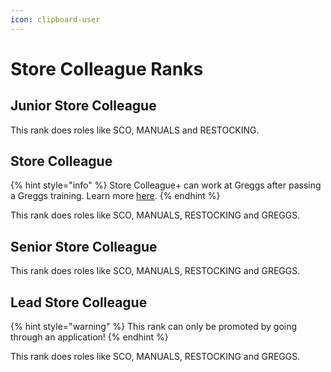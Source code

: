 ```yaml
---
icon: clipboard-user
---
```


# Store Colleague Ranks

## Junior Store Colleague

This rank does roles like SCO, MANUALS and RESTOCKING.

## Store Colleague

{% hint style="info" %}
Store Colleague+ can work at Greggs after passing a Greggs training. Learn more [here](greggs-trainings.md).
{% endhint %}

This rank does roles like SCO, MANUALS, RESTOCKING and GREGGS.

## Senior Store Colleague

This rank does roles like SCO, MANUALS, RESTOCKING and GREGGS.

## Lead Store Colleague

{% hint style="warning" %}
This rank can only be promoted by going through an application!
{% endhint %}

This rank does roles like SCO, MANUALS, RESTOCKING and GREGGS.
